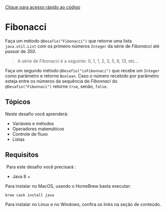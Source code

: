 [Clique para acesso rápido ao código](https://github.com/viniciusrogerio/codenation/blob/master/java-0/src/main/java/br/com/codenation/desafioexe/DesafioApplication.java)

# Fibonacci

Faça um método `@Desafio("Fibonacci")` que retorne uma lista `java.util.List` com os primeiro números `Integer` da série de *Fibonacci* até *passar* de *350*.

> A série de Fibonacci é a seguinte: 0, 1, 1, 2, 3, 5, 8, 13, etc...

Faça um segundo método `@Desafio("isFibonnaci")` que recebe um `Integer` como parâmetro e retorne `Boolean`.
Caso o número recebido por parâmetro esteja entre os números da sequência de *Fibonnaci* do `@Desafio("Fibonnaci")` retorne `true`, senão, `false`.

## Tópicos

Neste desafio você aprenderá:

- Variáveis e métodos
- Operadores matemáticos
- Controle de fluxo
- Listas

## Requisitos
​
Para este desafio você precisará :

- Java 8 +

Para instalar no MacOS, usando o HomeBrew basta executar:

    brew cask install java

Para instalar no Linux e no Windows, confira os links na seção de conteúdo.
